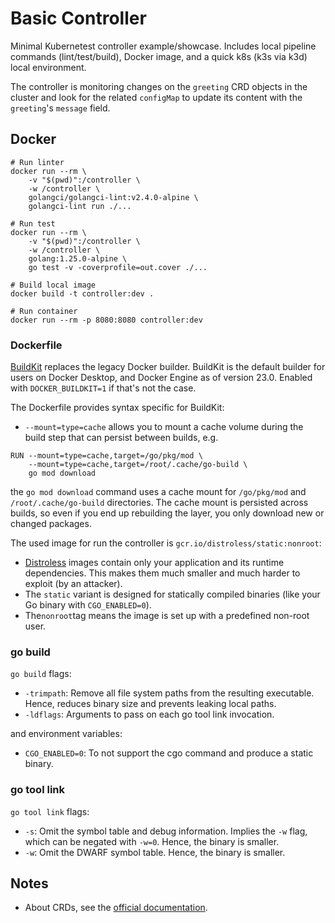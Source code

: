 # Basic Controller

Minimal Kubernetest controller example/showcase. Includes local pipeline commands (lint/test/build), Docker image, and a quick k8s (k3s via k3d) local environment.

The controller is monitoring changes on the `greeting` CRD objects in the cluster and look for the related `configMap` to update its content with the `greeting`'s `message` field.

## Docker

```
# Run linter
docker run --rm \
    -v "$(pwd)":/controller \
    -w /controller \
    golangci/golangci-lint:v2.4.0-alpine \
    golangci-lint run ./...

# Run test
docker run --rm \
    -v "$(pwd)":/controller \
    -w /controller \
    golang:1.25.0-alpine \
    go test -v -coverprofile=out.cover ./...

# Build local image
docker build -t controller:dev .

# Run container
docker run --rm -p 8080:8080 controller:dev
```

### Dockerfile

[BuildKit](https://github.com/moby/buildkit) replaces the legacy Docker builder. BuildKit is the default builder for users on Docker Desktop, and Docker Engine as of version 23.0. Enabled with `DOCKER_BUILDKIT=1` if that's not the case.

The Dockerfile provides syntax specific for BuildKit:

- `--mount=type=cache` allows you to mount a cache volume during the build step that can persist between builds, e.g.

```
RUN --mount=type=cache,target=/go/pkg/mod \
    --mount=type=cache,target=/root/.cache/go-build \
    go mod download
```

the `go mod download` command uses a cache mount for `/go/pkg/mod` and `/root/.cache/go-build` directories. The cache mount is persisted across builds, so even if you end up rebuilding the layer, you only download new or changed packages.

The used image for run the controller is `gcr.io/distroless/static:nonroot`:

- [Distroless](https://github.com/GoogleContainerTools/distroless) images contain only your application and its runtime dependencies. This makes them much smaller and much harder to exploit (by an attacker).
- The `static` variant is designed for statically compiled binaries (like your Go binary with `CGO_ENABLED=0`).
- The`nonroot`tag means the image is set up with a predefined non-root user.

### go build

`go build` flags:

- `-trimpath`: Remove all file system paths from the resulting executable. Hence, reduces binary size and prevents leaking local paths.
- `-ldflags`: Arguments to pass on each go tool link invocation.

and environment variables:

- `CGO_ENABLED=0`: To not support the cgo command and produce a static binary.

### go tool link

`go tool link` flags:

- `-s`: Omit the symbol table and debug information. Implies the `-w` flag, which can be negated with `-w=0`. Hence, the binary is smaller.
- `-w`: Omit the DWARF symbol table. Hence, the binary is smaller.

## Notes

- About CRDs, see the [official documentation](https://kubernetes.io/docs/tasks/extend-kubernetes/custom-resources/custom-resource-definitions/).